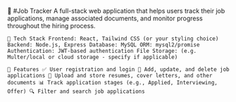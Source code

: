 🧾 #Job Tracker
A full-stack web application that helps users track their job applications, manage associated documents, and monitor progress throughout the hiring process.

`🔧 Tech Stack
Frontend: React, Tailwind CSS (or your styling choice)
Backend: Node.js, Express
Database: MySQL
ORM: mysql2/promise
Authentication: JWT-based authentication
File Storage: (e.g. Multer/local or cloud storage - specify if applicable)`


`🚀 Features
✅ User registration and login
📝 Add, update, and delete job applications
📂 Upload and store resumes, cover letters, and other documents
📊 Track application stages (e.g., Applied, Interviewing, Offer)
🔍 Filter and search job applications`

